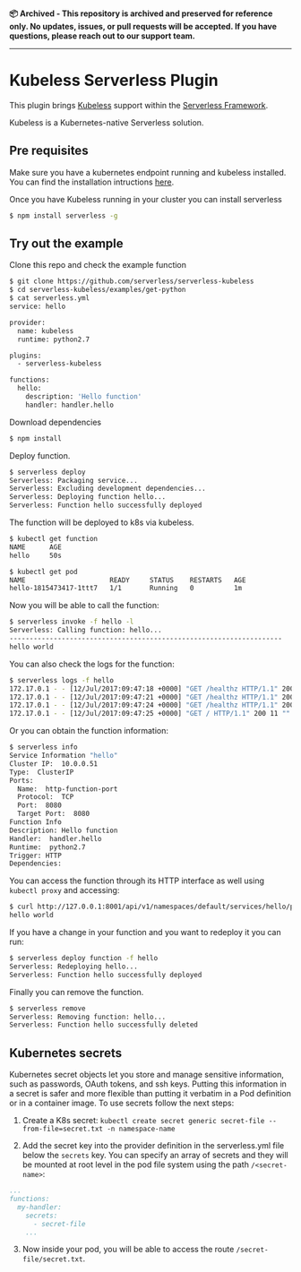 **📦 Archived - This repository is archived and preserved for reference only. No updates, issues, or pull requests will be accepted. If you have questions, please reach out to our support team.**

---

# Kubeless Serverless Plugin

This plugin brings [Kubeless](https://github.com/kubeless/kubeless) support within the [Serverless Framework](https://github.com/serverless).

Kubeless is a Kubernetes-native Serverless solution.

## Pre requisites

Make sure you have a kubernetes endpoint running and kubeless installed. You can find the installation intructions [here](https://github.com/kubeless/kubeless#installation).

Once you have Kubeless running in your cluster you can install serverless

```bash
$ npm install serverless -g
```

## Try out the example

Clone this repo and check the example function

```bash
$ git clone https://github.com/serverless/serverless-kubeless
$ cd serverless-kubeless/examples/get-python
$ cat serverless.yml
service: hello

provider:
  name: kubeless
  runtime: python2.7

plugins:
  - serverless-kubeless

functions:
  hello:
    description: 'Hello function'
    handler: handler.hello
```

Download dependencies

```bash
$ npm install
```

Deploy function.

```bash
$ serverless deploy
Serverless: Packaging service...
Serverless: Excluding development dependencies...
Serverless: Deploying function hello...
Serverless: Function hello successfully deployed
```

The function will be deployed to k8s via kubeless.

```bash
$ kubectl get function
NAME      AGE
hello     50s

$ kubectl get pod
NAME                     READY     STATUS    RESTARTS   AGE
hello-1815473417-1ttt7   1/1       Running   0          1m
```

Now you will be able to call the function:

```bash
$ serverless invoke -f hello -l
Serverless: Calling function: hello...
--------------------------------------------------------------------
hello world
```

You can also check the logs for the function:

```bash
$ serverless logs -f hello
172.17.0.1 - - [12/Jul/2017:09:47:18 +0000] "GET /healthz HTTP/1.1" 200 2 "" "Go-http-client/1.1" 0/118
172.17.0.1 - - [12/Jul/2017:09:47:21 +0000] "GET /healthz HTTP/1.1" 200 2 "" "Go-http-client/1.1" 0/93
172.17.0.1 - - [12/Jul/2017:09:47:24 +0000] "GET /healthz HTTP/1.1" 200 2 "" "Go-http-client/1.1" 0/108
172.17.0.1 - - [12/Jul/2017:09:47:25 +0000] "GET / HTTP/1.1" 200 11 "" "" 0/316
```

Or you can obtain the function information:

```bash
$ serverless info
Service Information "hello"
Cluster IP:  10.0.0.51
Type:  ClusterIP
Ports:
  Name:  http-function-port
  Protocol:  TCP
  Port:  8080
  Target Port:  8080
Function Info
Description: Hello function
Handler:  handler.hello
Runtime:  python2.7
Trigger: HTTP
Dependencies:
```

You can access the function through its HTTP interface as well using `kubectl proxy` and accessing:

```bash
$ curl http://127.0.0.1:8001/api/v1/namespaces/default/services/hello/proxy/
hello world
```

If you have a change in your function and you want to redeploy it you can run:

```bash
$ serverless deploy function -f hello
Serverless: Redeploying hello...
Serverless: Function hello successfully deployed
```

Finally you can remove the function.

```bash
$ serverless remove
Serverless: Removing function: hello...
Serverless: Function hello successfully deleted
```

## Kubernetes secrets

Kubernetes secret objects let you store and manage sensitive information, such as passwords, OAuth tokens, and ssh keys.
Putting this information in a secret is safer and more flexible than putting it verbatim in a Pod definition or in a container image. To use secrets follow the next steps:

1. Create a K8s secret:
   `kubectl create secret generic secret-file --from-file=secret.txt -n namespace-name`

2. Add the secret key into the provider definition in the serverless.yml file below the `secrets` key. You can specify an array of secrets and they will be mounted at root level in the pod file system using the path `/<secret-name>`:

```yaml
...
functions:
  my-handler:
    secrets:
      - secret-file
    ...
```

3. Now inside your pod, you will be able to access the route `/secret-file/secret.txt`.
